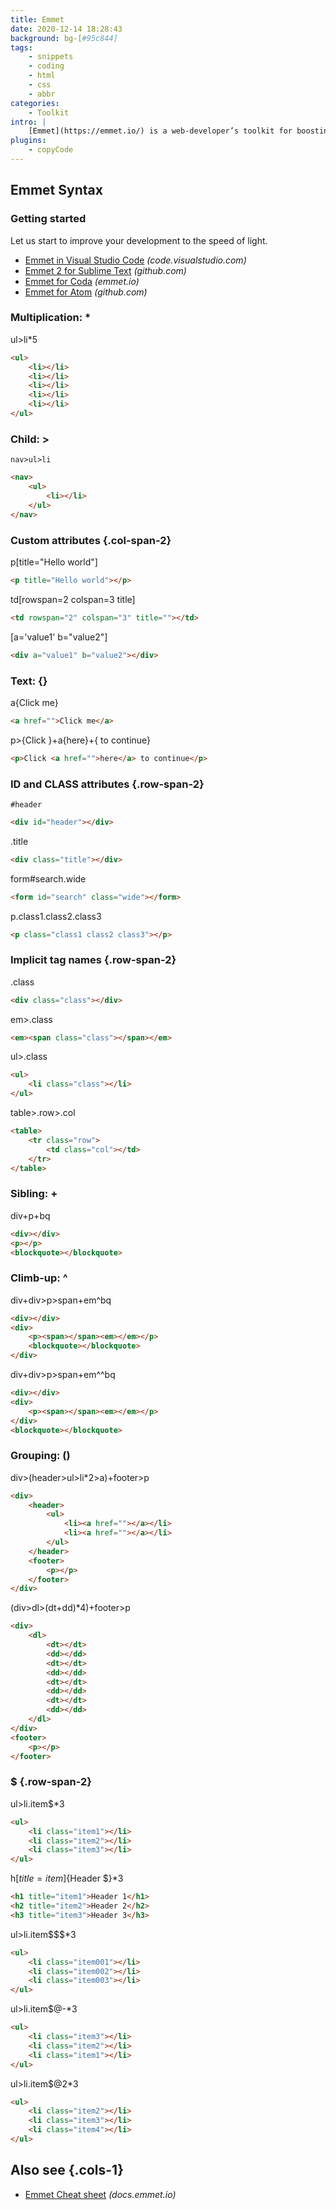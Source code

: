 ```yaml
---
title: Emmet
date: 2020-12-14 18:28:43
background: bg-[#95c844]
tags:
    - snippets
    - coding
    - html
    - css
    - abbr
categories:
    - Toolkit
intro: |
    [Emmet](https://emmet.io/) is a web-developer’s toolkit for boosting HTML & CSS code writing, which allows you to write large HTML code blocks at speed of light using well-known CSS selectors.
plugins:
    - copyCode
---
```



Emmet Syntax
---------------


### Getting started

Let us start to improve your development to the speed of light.

- [Emmet in Visual Studio Code](https://code.visualstudio.com/docs/editor/emmet) _(code.visualstudio.com)_
- [Emmet 2 for Sublime Text](https://github.com/emmetio/sublime-text-plugin) _(github.com)_
- [Emmet for Coda](https://emmet.io/download/coda/) _(emmet.io)_
- [Emmet for Atom](https://github.com/emmetio/emmet-atom#readme) _(github.com)_


### Multiplication: *

ul>li*5

```html
<ul>
    <li></li>
    <li></li>
    <li></li>
    <li></li>
    <li></li>
</ul>
```



### Child: >
`nav>ul>li`

```html
<nav>
    <ul>
        <li></li>
    </ul>
</nav>
```


### Custom attributes {.col-span-2}

p[title="Hello world"]

```html
<p title="Hello world"></p>
```

td[rowspan=2 colspan=3 title]

```html
<td rowspan="2" colspan="3" title=""></td>
```

[a='value1' b="value2"]

```html
<div a="value1" b="value2"></div>
```





### Text: {}

a{Click me}

```html
<a href="">Click me</a>
```

p>{Click }+a{here}+{ to continue}

```html {.wrap}
<p>Click <a href="">here</a> to continue</p>
```


### ID and CLASS attributes {.row-span-2}

`#header`

```html
<div id="header"></div>
```

.title

```html
<div class="title"></div>
```


form#search.wide

```html
<form id="search" class="wide"></form>
```

p.class1.class2.class3

```html
<p class="class1 class2 class3"></p>
```


### Implicit tag names {.row-span-2}
.class

```html
<div class="class"></div>
```

em>.class

```html
<em><span class="class"></span></em>
```


ul>.class
```html
<ul>
    <li class="class"></li>
</ul>
```


table>.row>.col

```html
<table>
    <tr class="row">
        <td class="col"></td>
    </tr>
</table>
```


### Sibling: +

div+p+bq

```html
<div></div>
<p></p>
<blockquote></blockquote>
```


### Climb-up: ^

div+div>p>span+em^bq


```html
<div></div>
<div>
    <p><span></span><em></em></p>
    <blockquote></blockquote>
</div>
```


div+div>p>span+em^^bq

```html
<div></div>
<div>
    <p><span></span><em></em></p>
</div>
<blockquote></blockquote>
```


### Grouping: ()

div>(header>ul>li*2>a)+footer>p

```html
<div>
    <header>
        <ul>
            <li><a href=""></a></li>
            <li><a href=""></a></li>
        </ul>
    </header>
    <footer>
        <p></p>
    </footer>
</div>
```

(div>dl>(dt+dd)*4)+footer>p
```html
<div>
    <dl>
        <dt></dt>
        <dd></dd>
        <dt></dt>
        <dd></dd>
        <dt></dt>
        <dd></dd>
        <dt></dt>
        <dd></dd>
    </dl>
</div>
<footer>
    <p></p>
</footer>
```


### $ {.row-span-2}

ul>li.item$*3

```html
<ul>
    <li class="item1"></li>
    <li class="item2"></li>
    <li class="item3"></li>
</ul>
```

h$[title=item$]{Header $}*3

```html
<h1 title="item1">Header 1</h1>
<h2 title="item2">Header 2</h2>
<h3 title="item3">Header 3</h3>
```

ul>li.item$$$*3

```html
<ul>
    <li class="item001"></li>
    <li class="item002"></li>
    <li class="item003"></li>
</ul>
```

ul>li.item$@-*3
```html
<ul>
    <li class="item3"></li>
    <li class="item2"></li>
    <li class="item1"></li>
</ul>
```

ul>li.item$@2*3
```html
<ul>
    <li class="item2"></li>
    <li class="item3"></li>
    <li class="item4"></li>
</ul>
```

Also see {.cols-1}
--------

* [Emmet Cheat sheet](https://docs.emmet.io/cheat-sheet/) _(docs.emmet.io)_
